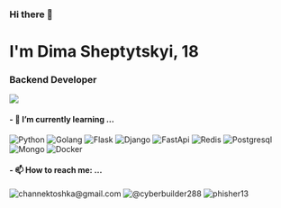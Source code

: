 ### Hi there 👋
# I'm Dima Sheptytskyi, 18
### Backend Developer

![](https://github-readme-stats.vercel.app/api?username={phisher13}&theme=blue-green)

#### - 🌱 I’m currently learning ...
![Python](https://img.shields.io/badge/Python-3776AB?style=for-the-badge&logo=python&logoColor=white)
![Golang](https://img.shields.io/badge/Go-00ADD8?style=for-the-badge&logo=go&logoColor=white)
![Flask](https://img.shields.io/badge/Flask-000000?style=for-the-badge&logo=flask&logoColor=white)
![Django](https://img.shields.io/badge/django-316192?style=for-the-badge&logo=django)
![FastApi](https://img.shields.io/badge/fastapi-316192?style=for-the-badge&logo=fastapi)
![Redis](https://img.shields.io/badge/redis-316192?style=for-the-badge&logo=redis)
![Postgresql](https://img.shields.io/badge/PostgreSQL-316192?style=for-the-badge&logo=postgresql)
![Mongo](https://img.shields.io/badge/mongodb-316192?style=for-the-badge&logo=mongodb)
![Docker](https://img.shields.io/badge/docker-316192?style=for-the-badge&logo=docker)



#### - 📫 How to reach me: ...
![channektoshka@gmail.com](https://img.shields.io/badge/Gmail-D14836?style=for-the-badge&logo=gmail&logoColor=white)
![@cyberbuilder288](https://img.shields.io/badge/Telegram-2CA5E0?style=for-the-badge&logo=telegram&logoColor=white)
![phisher13](https://img.shields.io/badge/GitLab-330F63?style=for-the-badge&logo=gitlab&logoColor=white)

<!--
**phisher13/phisher13** is a ✨ _special_ ✨ repository because its `README.md` (this file) appears on your GitHub profile.

Here are some ideas to get you started:

- 🔭 I’m currently working on ...
- 🌱 I’m currently learning ...
- 👯 I’m looking to collaborate on ...
- 🤔 I’m looking for help with ...
- 💬 Ask me about ...
- 📫 How to reach me: ...
- 😄 Pronouns: ...
- ⚡ Fun fact: ...
-->
